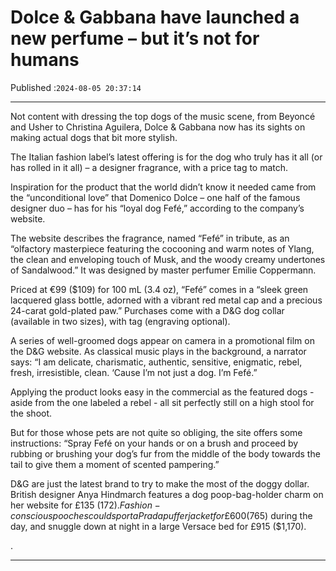# Dolce & Gabbana have launched a new perfume – but it’s not for humans

Published :`2024-08-05 20:37:14`

---

Not content with dressing the top dogs of the music scene, from Beyoncé and Usher to Christina Aguilera, Dolce & Gabbana now has its sights on making actual dogs that bit more stylish.

The Italian fashion label’s latest offering is for the dog who truly has it all (or has rolled in it all) – a designer fragrance, with a price tag to match.

Inspiration for the product that the world didn’t know it needed came from the “unconditional love” that Domenico Dolce – one half of the famous designer duo – has for his “loyal dog Fefé,” according to the company’s website.

The website describes the fragrance, named “Fefé” in tribute, as an “olfactory masterpiece featuring the cocooning and warm notes of Ylang, the clean and enveloping touch of Musk, and the woody creamy undertones of Sandalwood.” It was designed by master perfumer Emilie Coppermann.

Priced at €99 ($109) for 100 mL (3.4 oz), “Fefé” comes in a “sleek green lacquered glass bottle, adorned with a vibrant red metal cap and a precious 24-carat gold-plated paw.” Purchases come with a D&G dog collar (available in two sizes), with tag (engraving optional).

A series of well-groomed dogs appear on camera in a promotional film on the D&G website. As classical music plays in the background, a narrator says: “I am delicate, charismatic, authentic, sensitive, enigmatic, rebel, fresh, irresistible, clean. ‘Cause I’m not just a dog. I’m Fefé.”

Applying the product looks easy in the commercial as the featured dogs - aside from the one labeled a rebel - all sit perfectly still on a high stool for the shoot.

But for those whose pets are not quite so obliging, the site offers some instructions: “Spray Fefé on your hands or on a brush and proceed by rubbing or brushing your dog’s fur from the middle of the body towards the tail to give them a moment of scented pampering.”

D&G are just the latest brand to try to make the most of the doggy dollar. British designer Anya Hindmarch features a dog poop-bag-holder charm on her website for £135 ($172). Fashion-conscious pooches could sport a Prada puffer jacket for £600 ($765) during the day, and snuggle down at night in a large Versace bed for £915 ($1,170).

.

---

